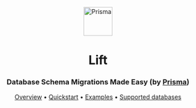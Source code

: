 <p align="center"><a href="https://www.prisma.io"><img src="https://svgur.com/i/Czc.svg" alt="Prisma" height="66px"></a></p>

<p><h1 align="center">Lift</h1></p>
<p><h3 align="center">Database Schema Migrations Made Easy (by <a href="">Prisma</a>)</h3></p>

<p align="center">
  <a href="#overview">Overview</a> • <a href="#quickstart">Quickstart</a> • <a href="#examples">Examples</a> • <a href="#supported-databases">Supported databases</a> 
</p>
